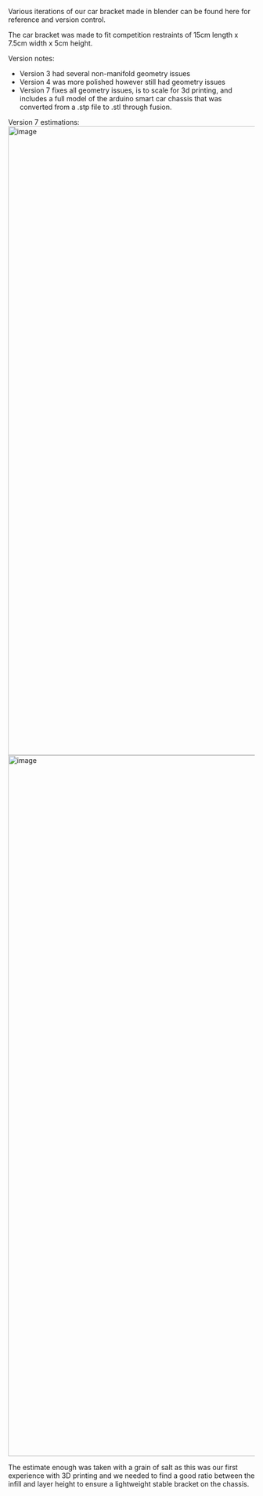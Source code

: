 Various iterations of our car bracket made in blender can be found here for reference and version control.

The car bracket was made to fit competition restraints of 15cm length x 7.5cm width x 5cm height.

Version notes:
- Version 3 had several non-manifold geometry issues
- Version 4 was more polished however still had geometry issues
- Version 7 fixes all geometry issues, is to scale for 3d printing, and includes a full model of the arduino smart car chassis that was converted from a .stp file to .stl through fusion.

Version 7 estimations:
<img width="1225" height="1282" alt="image" src="https://github.com/user-attachments/assets/dd64ebc6-a4b9-4924-a4d4-5c138897f39e" />
<img width="995" height="1429" alt="image" src="https://github.com/user-attachments/assets/30d8e07f-74f4-4b78-804f-d45048e63fa0" />

The estimate enough was taken with a grain of salt as this was our first experience with 3D printing and we needed to find a good ratio between the infill and layer height to ensure a lightweight stable bracket on the chassis.
